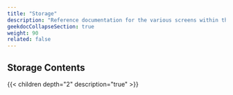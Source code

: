 ```yaml
---
title: "Storage"
description: "Reference documentation for the various screens within the Storage menu option."
geekdocCollapseSection: true
weight: 90
related: false
---
```


<div class="noprint">

## Storage Contents

{{< children depth="2" description="true" >}}

</div>
